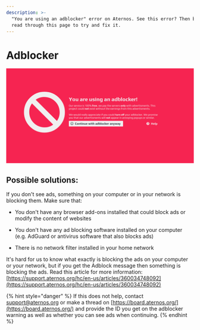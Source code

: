 ```yaml
---
description: >-
  "You are using an adblocker" error on Aternos. See this error? Then be sure to
  read through this page to try and fix it.
---
```


# Adblocker

![](../.gitbook/assets/image.png)

## Possible solutions:

 If you don't see ads, something on your computer or in your network is blocking them. Make sure that:

 - You don't have any browser add-ons installed that could block ads or modify the content of websites 

- You don't have any ad blocking software installed on your computer \(e.g. AdGuard or antivirus software that also blocks ads\) 

- There is no network filter installed in your home network

It's hard for us to know what exactly is blocking the ads on your computer or your network, but if you get the Adblock message then something is blocking the ads. Read this article for more information: [https://support.aternos.org/hc/en-us/articles/360034748092](https://support.aternos.org/hc/en-us/articles/360034748092)



{% hint style="danger" %}
If this does not help, contact support@aternos.org or make a thread on [https://board.aternos.org/](https://board.aternos.org/) and provide the ID you get on the adblocker warning as well as whether you can see ads when continuing.
{% endhint %}


